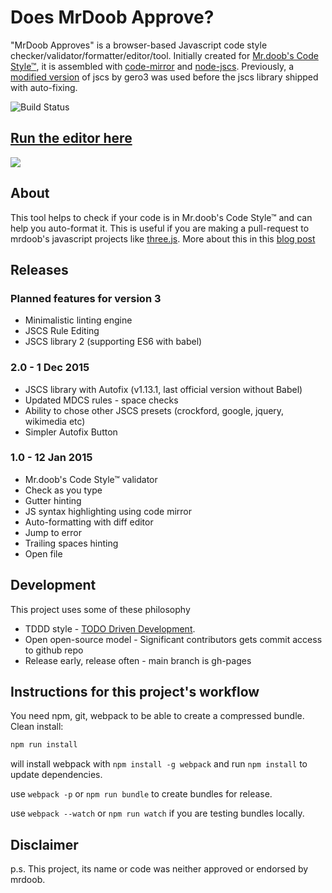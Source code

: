 Does MrDoob Approve?
==============

"MrDoob Approves" is a browser-based Javascript code style checker/validator/formatter/editor/tool. Initially created for [Mr.doob's Code Style™](https://github.com/mrdoob/three.js/wiki/Mr.doob's-Code-Style%E2%84%A2), it is assembled with [code-mirror](https://github.com/codemirror/codemirror) and [node-jscs](https://github.com/jscs-dev/node-jscs). Previously, a [modified version](https://github.com/gero3/node-jscs/tree/formatter) of jscs by gero3 was used before the jscs library shipped with auto-fixing.

![Build Status](https://travis-ci.org/zz85/mrdoobapproves.svg?branch=gh-pages)

## [Run the editor here](http://zz85.github.io/mrdoobapproves/)

![](https://cloud.githubusercontent.com/assets/314997/5714636/c6db41b2-9b06-11e4-8d25-05142c37a479.png)

## About

This tool helps to check if your code is in Mr.doob's Code Style™ and can help you auto-format it. This is useful if you are making a pull-request to mrdoob's javascript projects like [three.js](https://github.com/mrdoob/three.js). More about this in this [blog post](http://www.lab4games.net/zz85/blog/2015/01/25/mrdoob-approves-a-javascript-codestyle-editor-validator-formatter-project/)

## Releases

### Planned features for version 3
- Minimalistic linting engine
- JSCS Rule Editing
- JSCS library 2 (supporting ES6 with babel)

### 2.0 - 1 Dec 2015
- JSCS library with Autofix (v1.13.1, last official version without Babel)
- Updated MDCS rules - space checks
- Ability to chose other JSCS presets (crockford, google, jquery, wikimedia etc)
- Simpler Autofix Button

### 1.0 - 12 Jan 2015
- Mr.doob's Code Style™ validator
- Check as you type
- Gutter hinting
- JS syntax highlighting using code mirror
- Auto-formatting with diff editor
- Jump to error
- Trailing spaces hinting
- Open file

## Development

This project uses some of these philosophy

- TDDD style - [TODO Driven Development](http://www.secretgeek.net/TODO_driv_dev).
- Open open-source model - Significant contributors gets commit access to github repo
- Release early, release often - main branch is gh-pages

## Instructions for this project's workflow

You need npm, git, webpack to be able to create a compressed bundle.
Clean install:

```sh
npm run install
```

will install webpack with `npm install -g webpack` and run `npm install` to update dependencies.

use `webpack -p` or `npm run bundle` to create bundles for release.

use `webpack --watch` or `npm run watch` if you are testing bundles locally.

## Disclaimer

p.s. This project, its name or code was neither approved or endorsed by mrdoob.
